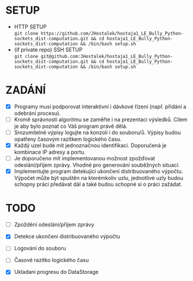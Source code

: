 # SETUP

- HTTP
  SETUP<br>`git clone https://github.com/JHostalek/hostaja1_LE_Bully_Python-sockets_dist-computation.git && cd hostaja1_LE_Bully_Python-sockets_dist-computation && /bin/bash setup.sh`
- (if private repo) SSH
  SETUP<br>`git clone git@github.com:JHostalek/hostaja1_LE_Bully_Python-sockets_dist-computation.git && cd hostaja1_LE_Bully_Python-sockets_dist-computation && /bin/bash setup.sh`

# ZADÁNÍ

- [x] Programy musí podporovat interaktivní i dávkové řízení (např. přidání a odebrání procesu).
- [ ] Kromě správnosti algoritmu se zaměřte i na prezentaci výsledků. Cílem je aby bylo poznat co Váš program právě dělá.
- [ ] Srozumitelné výpisy logujte na konzoli i do souboru/ů. Výpisy budou opatřeny časovým razítkem logického času.
- [x] Každý uzel bude mít jednoznačnou identifikaci. Doporučená je kombinace IP adresy a portu.
- [ ] Je doporučeno mít implementovanou možnost zpožďovat odeslání/příjem zprávy. Vhodné pro generování souběžných situací.
- [x] Implementujte program detekující ukončení distribuovaného výpočtu. Výpočet může být spuštěn na kterémkoliv uzlu, jednotlivé uzly budou schopny práci předávat dál a také budou
  schopné si o práci zažádat.

# TODO

- [ ] Zpoždění odeslání/příjem zprávy
- [x] Detekce ukončení distribuovaného výpočtu
- [ ] Logování do souboru
- [ ] Časové razítko logického času
- [x] Ukladani progresu do DataStorage

